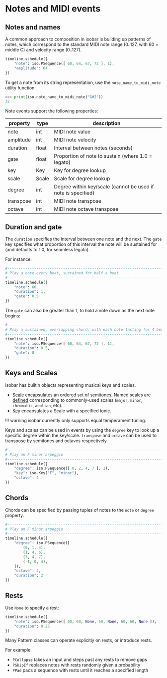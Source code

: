 # Notes and MIDI events

## Notes and names

A common approach to composition in isobar is building up patterns of notes, which correspond to the standard MIDI note range (0..127, with 60 = middle C) and velocity range (0..127).

```python
timeline.schedule({
    "note": iso.PSequence([ 60, 64, 67, 72 ], 1),
    "amplitude": 64
})
```

To get a note from its string representation, use the `note_name_to_midi_note` utility function:

```python
>>> print(iso.note_name_to_midi_note("G#2"))
32
``` 

Note events support the following properties:

| property | type | description |
|-|-|-|
| note | int | MIDI note value |
| amplitude | int | MIDI note velocity |
| duration | float | Interval between notes (seconds) |
| gate | float | Proportion of note to sustain (where 1.0 = legato) |
| key | Key | Key for degree lookup |
| scale | Scale | Scale for degree lookup |
| degree | int | Degree within key/scale (cannot be used if note is specified) |
| transpose | int | MIDI note transpose |
| octave | int | MIDI note octave transpose |

## Duration and gate

The `duration` specifies the interval between one note and the next. The `gate` key specifies what proportion of this interval the note will be sustained for (and defaults to 1.0, for seamless legato).

For instance:

```python
#--------------------------------------------------------------------------------
# Play a note every beat, sustained for half a beat
#--------------------------------------------------------------------------------
timeline.schedule({
    "note": 60
    "duration": 1,
    "gate": 0.5
})
```

The `gate` can also be greater than 1, to hold a note down as the next note begins:

```python
#--------------------------------------------------------------------------------
# Play a sustained, overlapping chord, with each note lasting for 4 beats
#--------------------------------------------------------------------------------
timeline.schedule({
    "note": iso.PSequence([ 60, 64, 67, 72 ], 1),
    "duration": 0.5,
    "gate": 8
})
```

## Keys and Scales

isobar has builtin objects representing musical keys and scales.

- [Scale](https://github.com/ideoforms/isobar/blob/master/isobar/scale.py) encapsulates an ordered set of semitones. Named scales are [defined](https://github.com/ideoforms/isobar/blob/master/isobar/scale.py) corresponding to commonly-used scales (`major`, `minor`, `chromatic`, `aeolian`, etc).
- [Key](https://github.com/ideoforms/isobar/blob/master/isobar/key.py) encapsulates a Scale with a specified tonic.

!!! warning
    isobar currently only supports equal temperament tuning. 
    
    
Keys and scales can be used in events by using the `degree` key to look up a specific degree within the key/scale. `transpose` and `octave` can be used to transpose by semitones and octaves respectively.  

```python
#--------------------------------------------------------------------------------
# Play an F minor arpeggio
#--------------------------------------------------------------------------------
timeline.schedule({
    "degree": iso.PSequence([ 0, 2, 4, 7 ], 1),
    "key": iso.Key("F", "minor"),
    "octave": 4
})
```

## Chords

Chords can be specified by passing tuples of notes to the `note` or `degree` property.

```python
#--------------------------------------------------------------------------------
# Play an F minor arpeggio
#--------------------------------------------------------------------------------
timeline.schedule({
    "degree": iso.PSequence([
        (0, 1, 4),
        (1, 4, 6),
        (3, 4, 7),
        (-1, 0, 4),
    ]),
    "octave": 4,
    "duration": 2
})
```

## Rests

Use `None` to specify a rest:

```python
timeline.schedule({
    "note": iso.PSequence([ 60, 60, None, 60, None, 60, 60, None ]),
    "duration": 0.25
})
```

Many Pattern classes can operate explicitly on rests, or introduce rests.

For example:

- `PCollapse` takes an input and steps past any rests to remove gaps
- `PSkipIf` replaces notes with rests randomly given a probability
- `PPad` pads a sequence with rests until it reaches a specified length